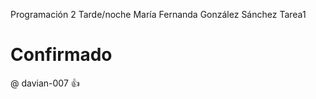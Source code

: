 Programación 2 Tarde/noche
María Fernanda González Sánchez
Tarea1

# Confirmado
@ davian-007 :thumbsup:

